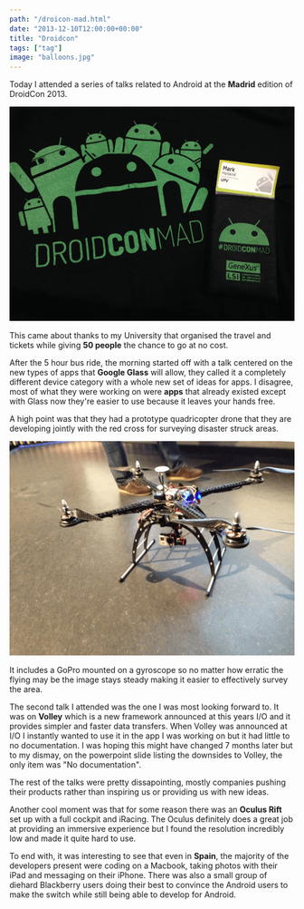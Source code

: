 ```yaml
---
path: "/droicon-mad.html"
date: "2013-12-10T12:00:00+00:00"
title: "Droidcon"
tags: ["tag"]
image: "balloons.jpg"
---
```


Today I attended a series of talks related to Android at the **Madrid** edition of DroidCon 2013.

![t-shirt](droidcon_t-shirt.png)

This came about thanks to my University that organised the travel and tickets while giving **50 people** the chance to go at no cost.

After the 5 hour bus ride, the morning started off with a talk centered on the new types of apps that **Google Glass** will allow, they called it a completely different device category with a whole new set of ideas for apps. I disagree, most of what they were working on were **apps** that already existed except with Glass now they're easier to use because it leaves your hands free.

A high point was that they had a prototype quadricopter drone that they are developing jointly with the red cross for surveying disaster struck areas.

![drone](droidcon-drone.png)

It includes a GoPro mounted on a gyroscope so no matter how erratic the flying may be the image stays steady making it easier to effectively survey the area.

The second talk I attended was the one I was most looking forward to. It was on **Volley** which is a new framework announced at this years I/O and it provides simpler and faster data transfers. When Volley was announced at I/O I instantly wanted to use it in the app I was working on but it had little to no documentation. I was hoping this might have changed 7 months later but to my dismay, on the powerpoint slide listing the downsides to Volley, the only item was "No documentation". 

The rest of the talks were pretty dissapointing, mostly companies pushing their products rather than inspiring us or providing us with new ideas. 

Another cool moment was that for some reason there was an **Oculus Rift** set up with a full cockpit and iRacing. The Oculus definitely does a great job at providing an immersive experience but I found the resolution incredibly low and made it quite hard to use.

To end with, it was interesting to see that even in **Spain**, the majority of the developers present were coding on a Macbook, taking photos with their iPad and messaging on their iPhone. There was also a small group of diehard Blackberry users doing their best to convince the Android users to make the switch while still being able to develop for Android.















